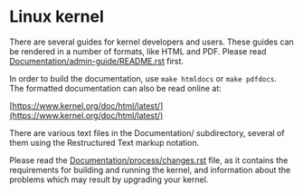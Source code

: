 # Linux kernel

There are several guides for kernel developers and users. These guides can
be rendered in a number of formats, like HTML and PDF. Please read
[Documentation/admin-guide/README.rst](https://github.com/torvalds/linux/blob/master/Documentation/admin-guide/README.rst) first.

In order to build the documentation, use ```make htmldocs``` or ```make pdfdocs```.  
The formatted documentation can also be read online at:

[https://www.kernel.org/doc/html/latest/](https://www.kernel.org/doc/html/latest/)

There are various text files in the Documentation/ subdirectory,
several of them using the Restructured Text markup notation.

Please read the [Documentation/process/changes.rst](https://github.com/torvalds/linux/blob/master/Documentation/process/changes.rst) file, as it contains the
requirements for building and running the kernel, and information about
the problems which may result by upgrading your kernel.
